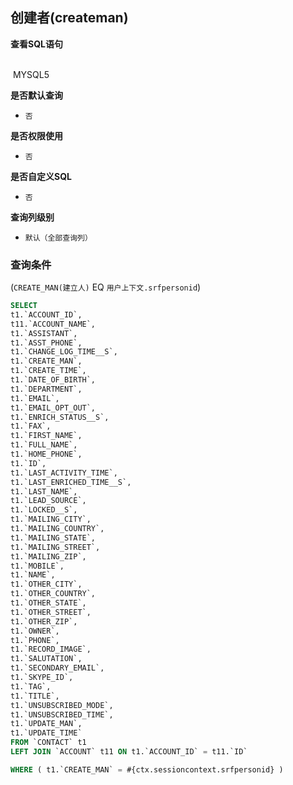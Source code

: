 ## 创建者(createman) <!-- {docsify-ignore-all} -->



<p class="panel-title"><b>查看SQL语句</b></p>
<br>

<el-row>
&nbsp;<el-tag @click="MYSQL5 = true">MYSQL5</el-tag>
</el-row>

<br>
<p class="panel-title"><b>是否默认查询</b></p>

* `否`

<p class="panel-title"><b>是否权限使用</b></p>

* `否`

<p class="panel-title"><b>是否自定义SQL</b></p>

* `否`

<p class="panel-title"><b>查询列级别</b></p>

* `默认（全部查询列）`



### 查询条件

(`CREATE_MAN(建立人)` EQ `用户上下文.srfpersonid`)





<el-dialog v-model="MYSQL5" title="MYSQL5">

```sql
SELECT
t1.`ACCOUNT_ID`,
t11.`ACCOUNT_NAME`,
t1.`ASSISTANT`,
t1.`ASST_PHONE`,
t1.`CHANGE_LOG_TIME__S`,
t1.`CREATE_MAN`,
t1.`CREATE_TIME`,
t1.`DATE_OF_BIRTH`,
t1.`DEPARTMENT`,
t1.`EMAIL`,
t1.`EMAIL_OPT_OUT`,
t1.`ENRICH_STATUS__S`,
t1.`FAX`,
t1.`FIRST_NAME`,
t1.`FULL_NAME`,
t1.`HOME_PHONE`,
t1.`ID`,
t1.`LAST_ACTIVITY_TIME`,
t1.`LAST_ENRICHED_TIME__S`,
t1.`LAST_NAME`,
t1.`LEAD_SOURCE`,
t1.`LOCKED__S`,
t1.`MAILING_CITY`,
t1.`MAILING_COUNTRY`,
t1.`MAILING_STATE`,
t1.`MAILING_STREET`,
t1.`MAILING_ZIP`,
t1.`MOBILE`,
t1.`NAME`,
t1.`OTHER_CITY`,
t1.`OTHER_COUNTRY`,
t1.`OTHER_STATE`,
t1.`OTHER_STREET`,
t1.`OTHER_ZIP`,
t1.`OWNER`,
t1.`PHONE`,
t1.`RECORD_IMAGE`,
t1.`SALUTATION`,
t1.`SECONDARY_EMAIL`,
t1.`SKYPE_ID`,
t1.`TAG`,
t1.`TITLE`,
t1.`UNSUBSCRIBED_MODE`,
t1.`UNSUBSCRIBED_TIME`,
t1.`UPDATE_MAN`,
t1.`UPDATE_TIME`
FROM `CONTACT` t1 
LEFT JOIN `ACCOUNT` t11 ON t1.`ACCOUNT_ID` = t11.`ID` 

WHERE ( t1.`CREATE_MAN` = #{ctx.sessioncontext.srfpersonid} )
```

</el-dialog>

<script>
 const { createApp } = Vue
  createApp({
    data() {
      return {
                MYSQL5 : false
        
      }
    },
    methods: {
    }
  }).use(ElementPlus).mount('#app')
</script>